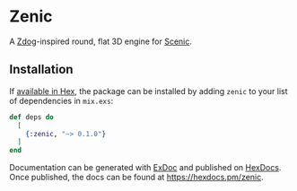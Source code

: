 # Zenic

A [Zdog](https://zzz.dog)-inspired round, flat 3D engine for [Scenic](https://github.com/ScenicFramework/scenic).

## Installation

If [available in Hex](https://hex.pm/docs/publish), the package can be installed
by adding `zenic` to your list of dependencies in `mix.exs`:

```elixir
def deps do
  [
    {:zenic, "~> 0.1.0"}
  ]
end
```

Documentation can be generated with [ExDoc](https://github.com/elixir-lang/ex_doc)
and published on [HexDocs](https://hexdocs.pm). Once published, the docs can
be found at <https://hexdocs.pm/zenic>.

